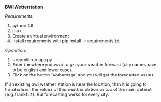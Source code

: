 **BWI Wetterstation**

*Requirements:*
1. python 3.8
2. linux
3. Create a virtual environment
4. install requirements with pip install -r requirements.txt


*Operation:*
1. streamlit run app.py
2. Enter the where you want to get your weather forecast (city names have to be english and lower case).
3. Click on the button 'Vorhersage' and you will get the forecasted values.

If an existing bwi weather station is near the location, than it is going to transferlearn the values of this weather station on top of the main dataset (e.g. frankfurt).
But forecasting works for every city.